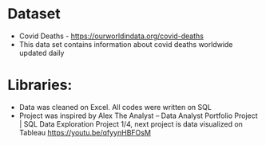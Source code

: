 # Dataset
* Covid Deaths - https://ourworldindata.org/covid-deaths
* This data set contains information about covid deaths worldwide updated daily

# Libraries: 
* Data was cleaned on Excel. All codes were written on SQL
* Project was inspired by Alex The Analyst – Data Analyst Portfolio Project | SQL Data Exploration Project 1/4, next project is data visualized on Tableau
https://youtu.be/qfyynHBFOsM

